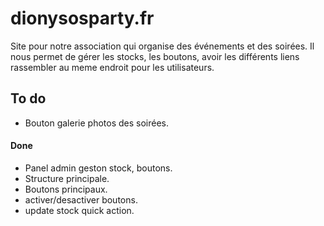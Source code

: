 # dionysosparty.fr

Site pour notre association qui organise des événements et des soirées.
Il nous permet de gérer les stocks, les boutons, avoir les différents liens rassembler au meme endroit pour les utilisateurs.

## To do
- Bouton galerie photos des soirées.

#### Done
- Panel admin geston stock, boutons.
- Structure principale.
- Boutons principaux.
- activer/desactiver boutons.
- update stock quick action.